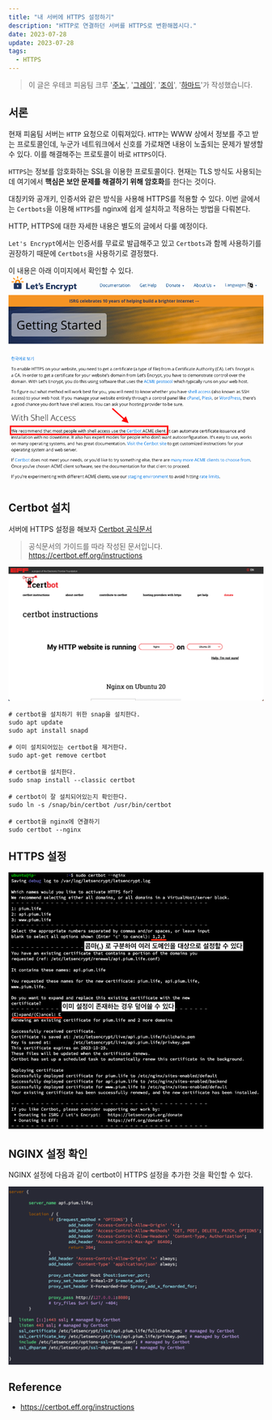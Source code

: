 ```yaml
---
title: "내 서버에 HTTPS 설정하기"
description: "HTTP로 연결하던 서버를 HTTPS로 변환해봅시다."
date: 2023-07-28
update: 2023-07-28
tags:
  - HTTPS
---
```


> 이 글은 우테코 피움팀 크루 '[주노](https://github.com/Choi-JJunho)', '[그레이](https://github.com/kim0914)', '[조이](https://github.com/yeonkkk)', '[하마드](https://github.com/rawfishthelgh)'가 작성했습니다.


## 서론

현재 피움팀 서버는 `HTTP` 요청으로 이뤄져있다.
`HTTP`는 WWW 상에서 정보를 주고 받는 프로토콜인데, 누군가 네트워크에서 신호를 가로채면 내용이 노출되는 문제가 발생할 수 있다.
이를 해결해주는 프로토콜이 바로 `HTTPS`이다.

`HTTPS`는 정보를 암호화하는 SSL을 이용한 프로토콜이다. 
현재는 TLS 방식도 사용되는데 여기에서 **핵심은 보안 문제를 해결하기 위해 암호화**를 한다는 것이다.

대칭키와 공개키, 인증서와 같은 방식을 사용해 HTTPS를 적용할 수 있다.
이번 글에서는 `Certbots`을 이용해 `HTTPS`를 nginx에 쉽게 설치하고 적용하는 방법을 다뤄본다.

HTTP, HTTPS에 대한 자세한 내용은 별도의 글에서 다룰 예정이다.

`Let's Encrypt`에서는 인증서를 무료로 발급해주고 있고 `Certbots`과 함께 사용하기를 권장하기 때문에 `Certbots`을 사용하기로 결정했다.  

이 내용은 아래 이미지에서 확인할 수 있다.  
![img.png](img.png)



## Certbot 설치

서버에 HTTPS 설정을 해보자
[Certbot 공식문서](https://certbot.eff.org/)

> 공식문서의 가이드를 따라 작성된 문서입니다.
> https://certbot.eff.org/instructions

![](.index_images/a8ec6c59.png)

```shell
# certbot을 설치하기 위한 snap을 설치한다.
sudo apt update
sudo apt install snapd

# 이미 설치되어있는 certbot을 제거한다.
sudo apt-get remove certbot

# certbot을 설치한다.
sudo snap install --classic certbot

# certbot이 잘 설치되어있는지 확인한다.
sudo ln -s /snap/bin/certbot /usr/bin/certbot

# certbot을 nginx에 연결하기
sudo certbot --nginx
```
## HTTPS 설정

![](.index_images/5498d43a.png)

## NGINX 설정 확인

NGINX 설정에 다음과 같이 certbot이 HTTPS 설정을 추가한 것을 확인할 수 있다.

![](.index_images/3d08df23.png)

## Reference

- https://certbot.eff.org/instructions
